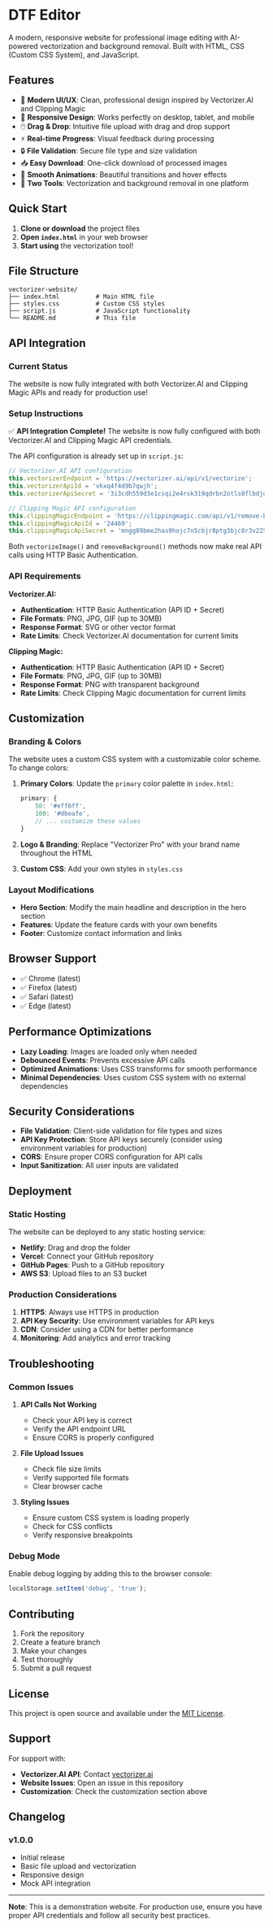 # DTF Editor

A modern, responsive website for professional image editing with AI-powered vectorization and background removal. Built with HTML, CSS (Custom CSS System), and JavaScript.

## Features

- 🎨 **Modern UI/UX**: Clean, professional design inspired by Vectorizer.AI and Clipping Magic
- 📱 **Responsive Design**: Works perfectly on desktop, tablet, and mobile
- 🖱️ **Drag & Drop**: Intuitive file upload with drag and drop support
- ⚡ **Real-time Progress**: Visual feedback during processing
- 🔒 **File Validation**: Secure file type and size validation
- 📥 **Easy Download**: One-click download of processed images
- 🎯 **Smooth Animations**: Beautiful transitions and hover effects
- 🔧 **Two Tools**: Vectorization and background removal in one platform

## Quick Start

1. **Clone or download** the project files
2. **Open `index.html`** in your web browser
3. **Start using** the vectorization tool!

## File Structure

```
vectorizer-website/
├── index.html          # Main HTML file
├── styles.css          # Custom CSS styles
├── script.js           # JavaScript functionality
└── README.md           # This file
```

## API Integration

### Current Status
The website is now fully integrated with both Vectorizer.AI and Clipping Magic APIs and ready for production use!

### Setup Instructions

✅ **API Integration Complete!** The website is now fully configured with both Vectorizer.AI and Clipping Magic API credentials.

The API configuration is already set up in `script.js`:
```javascript
// Vectorizer.AI API configuration
this.vectorizerEndpoint = 'https://vectorizer.ai/api/v1/vectorize';
this.vectorizerApiId = 'vkxq4f4d9b7qwjh';
this.vectorizerApiSecret = '3i3cdh559d3e1csqi2e4rsk319qdrbn2otls0flbdjqo9qmrnkfj';

// Clipping Magic API configuration
this.clippingMagicEndpoint = 'https://clippingmagic.com/api/v1/remove-background';
this.clippingMagicApiId = '24469';
this.clippingMagicApiSecret = 'mngg89bme2has9hojc7n5cbjr8ptg3bjc8r3v225c555nhkvv11';
```

Both `vectorizeImage()` and `removeBackground()` methods now make real API calls using HTTP Basic Authentication.

### API Requirements

**Vectorizer.AI:**
- **Authentication**: HTTP Basic Authentication (API ID + Secret)
- **File Formats**: PNG, JPG, GIF (up to 30MB)
- **Response Format**: SVG or other vector format
- **Rate Limits**: Check Vectorizer.AI documentation for current limits

**Clipping Magic:**
- **Authentication**: HTTP Basic Authentication (API ID + Secret)
- **File Formats**: PNG, JPG, GIF (up to 30MB)
- **Response Format**: PNG with transparent background
- **Rate Limits**: Check Clipping Magic documentation for current limits

## Customization

### Branding & Colors
The website uses a custom CSS system with a customizable color scheme. To change colors:

1. **Primary Colors**: Update the `primary` color palette in `index.html`:
   ```javascript
   primary: {
       50: '#eff6ff',
       100: '#dbeafe',
       // ... customize these values
   }
   ```

2. **Logo & Branding**: Replace "Vectorizer Pro" with your brand name throughout the HTML

3. **Custom CSS**: Add your own styles in `styles.css`

### Layout Modifications
- **Hero Section**: Modify the main headline and description in the hero section
- **Features**: Update the feature cards with your own benefits
- **Footer**: Customize contact information and links

## Browser Support

- ✅ Chrome (latest)
- ✅ Firefox (latest)
- ✅ Safari (latest)
- ✅ Edge (latest)

## Performance Optimizations

- **Lazy Loading**: Images are loaded only when needed
- **Debounced Events**: Prevents excessive API calls
- **Optimized Animations**: Uses CSS transforms for smooth performance
- **Minimal Dependencies**: Uses custom CSS system with no external dependencies

## Security Considerations

- **File Validation**: Client-side validation for file types and sizes
- **API Key Protection**: Store API keys securely (consider using environment variables for production)
- **CORS**: Ensure proper CORS configuration for API calls
- **Input Sanitization**: All user inputs are validated

## Deployment

### Static Hosting
The website can be deployed to any static hosting service:

- **Netlify**: Drag and drop the folder
- **Vercel**: Connect your GitHub repository
- **GitHub Pages**: Push to a GitHub repository
- **AWS S3**: Upload files to an S3 bucket

### Production Considerations
1. **HTTPS**: Always use HTTPS in production
2. **API Key Security**: Use environment variables for API keys
3. **CDN**: Consider using a CDN for better performance
4. **Monitoring**: Add analytics and error tracking

## Troubleshooting

### Common Issues

1. **API Calls Not Working**
   - Check your API key is correct
   - Verify the API endpoint URL
   - Ensure CORS is properly configured

2. **File Upload Issues**
   - Check file size limits
   - Verify supported file formats
   - Clear browser cache

3. **Styling Issues**
   - Ensure custom CSS system is loading properly
   - Check for CSS conflicts
   - Verify responsive breakpoints

### Debug Mode
Enable debug logging by adding this to the browser console:
```javascript
localStorage.setItem('debug', 'true');
```

## Contributing

1. Fork the repository
2. Create a feature branch
3. Make your changes
4. Test thoroughly
5. Submit a pull request

## License

This project is open source and available under the [MIT License](LICENSE).

## Support

For support with:
- **Vectorizer.AI API**: Contact [vectorizer.ai](https://vectorizer.ai)
- **Website Issues**: Open an issue in this repository
- **Customization**: Check the customization section above

## Changelog

### v1.0.0
- Initial release
- Basic file upload and vectorization
- Responsive design
- Mock API integration

---

**Note**: This is a demonstration website. For production use, ensure you have proper API credentials and follow all security best practices. 